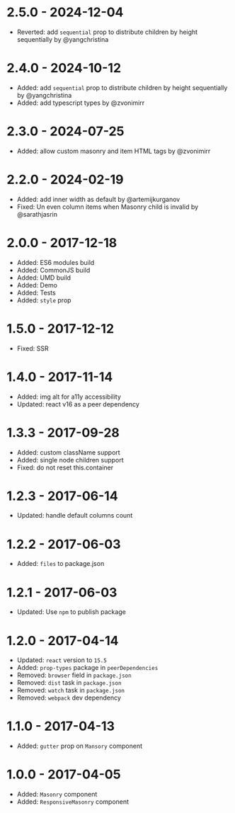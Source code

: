 # 2.5.0 - 2024-12-04

-   Reverted: add `sequential` prop to distribute children by height sequentially by @yangchristina

# 2.4.0 - 2024-10-12

-   Added: add `sequential` prop to distribute children by height sequentially by @yangchristina
-   Added: add typescript types by @zvonimirr

# 2.3.0 - 2024-07-25

-   Added: allow custom masonry and item HTML tags by @zvonimirr

# 2.2.0 - 2024-02-19

-   Added: add inner width as default by @artemijkurganov
-   Fixed: Un even column items when Masonry child is invalid by @sarathjasrin

# 2.0.0 - 2017-12-18

-   Added: ES6 modules build
-   Added: CommonJS build
-   Added: UMD build
-   Added: Demo
-   Added: Tests
-   Added: `style` prop

# 1.5.0 - 2017-12-12

-   Fixed: SSR

# 1.4.0 - 2017-11-14

-   Added: img alt for a11y accessibility
-   Updated: react v16 as a peer dependency

# 1.3.3 - 2017-09-28

-   Added: custom className support
-   Added: single node children support
-   Fixed: do not reset this.container

# 1.2.3 - 2017-06-14

-   Updated: handle default columns count

# 1.2.2 - 2017-06-03

-   Added: `files` to package.json

# 1.2.1 - 2017-06-03

-   Updated: Use `npm` to publish package

# 1.2.0 - 2017-04-14

-   Updated: `react` version to `15.5`
-   Added: `prop-types` package in `peerDependencies`
-   Removed: `browser` field in `package.json`
-   Removed: `dist` task in `package.json`
-   Removed: `watch` task in `package.json`
-   Removed: `webpack` dev dependency

# 1.1.0 - 2017-04-13

-   Added: `gutter` prop on `Mansory` component

# 1.0.0 - 2017-04-05

-   Added: `Masonry` component
-   Added: `ResponsiveMasonry` component
